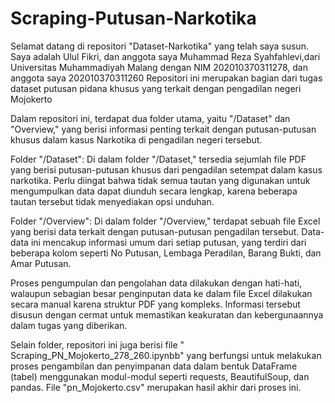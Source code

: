 # Scraping-Putusan-Narkotika

Selamat datang di repositori "Dataset-Narkotika" yang telah saya susun. Saya adalah Ulul Fikri, dan anggota saya Muhammad Reza Syahfahlevi,dari Universitas Muhammadiyah Malang dengan NIM 202010370311278, dan anggota saya 202010370311260 Repositori ini merupakan bagian dari tugas dataset putusan pidana khusus yang terkait dengan pengadilan negeri Mojokerto

Dalam repositori ini, terdapat dua folder utama, yaitu "/Dataset" dan "Overview," yang berisi informasi penting terkait dengan putusan-putusan khusus dalam kasus Narkotika di pengadilan negeri tersebut.

Folder "/Dataset":
Di dalam folder "/Dataset," tersedia sejumlah file PDF yang berisi putusan-putusan khusus dari pengadilan setempat dalam kasus narkotika. Perlu diingat bahwa tidak semua tautan yang digunakan untuk mengumpulkan data dapat diunduh secara lengkap, karena beberapa tautan tersebut tidak menyediakan opsi unduhan.

Folder "/Overview":
Di dalam folder "/Overview," terdapat sebuah file Excel yang berisi data terkait dengan putusan-putusan pengadilan tersebut. Data-data ini mencakup informasi umum dari setiap putusan, yang terdiri dari beberapa kolom seperti No Putusan, Lembaga Peradilan, Barang Bukti, dan Amar Putusan.

Proses pengumpulan dan pengolahan data dilakukan dengan hati-hati, walaupun sebagian besar penginputan data ke dalam file Excel dilakukan secara manual karena struktur PDF yang kompleks. Informasi tersebut disusun dengan cermat untuk memastikan keakuratan dan kebergunaannya dalam tugas yang diberikan.

Selain folder, repositori ini juga berisi file "
Scraping_PN_Mojokerto_278_260.ipynbb" yang berfungsi untuk melakukan proses pengambilan dan penyimpanan data dalam bentuk DataFrame (tabel) menggunakan modul-modul seperti requests, BeautifulSoup, dan pandas. File "pn_Mojokerto.csv" merupakan hasil akhir dari proses ini.
